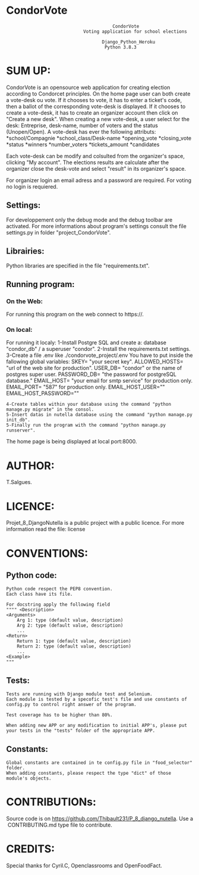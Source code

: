# CondorVote

								            CondorVote
								 Voting application for school elections
										
     									Django_Python_Heroku 
										 Python 3.8.3                         

# SUM UP: 
CondorVote is an opensource web application for creating election according to Condorcet principles.
On the home page user can both create a vote-desk ou vote.
If it chooses to vote, it has to enter a ticket's code, then a ballot of the corresponding vote-desk is displayed.
If it chooses to create a vote-desk, it has to create an organizer account then click on "Create a new desk". 
When creating a new vote-desk, a user select for the desk: Entreprise, desk-name, number of voters and the status (Unopen/Open).
A vote-desk has ever the following attributs:
    *school/Compagnie
    *school_class/Desk-name
    *opening_vote
    *closing_vote
    *status
    *winners
    *number_voters
    *tickets_amount
    *candidates

Each vote-desk can be modify and colsulted from the organizer's space, clicking "My account".
The elections results are calculate after the organizer close the desk-vote and select "result" in its  organizer's space.


For organizer login an email adress and a password are required.
For voting no login is requiered.

## Settings:
For developpement only the debug mode and the debug toolbar are activated.
For more informations about program's settings consult the file settings.py in folder "project_CondorVote".

## Librairies:
Python libraries are specified in the file "requirements.txt".

## Running program:
### On the Web:
For running this program on the web connect to https://. 

### On local:
For running it localy:
    1-Install Postgre SQL and create a: database "condor_db" / a superuser "condor".
    2-Install the requirements.txt settings.
    3-Create a file .env like ./condorvote_project/.env
        You have to put inside the fallowing global variables:
        SKEY=                   "your secret key".
        ALLOWED_HOSTS=          "url of the web site for production".
        USER_DB=                "condor" or the name of postgres super user.
        PASSWORD_DB=            "the password for postgreSQL database."
        EMAIL_HOST=             "your email for smtp service" for production only.
        EMAIL_PORT=             "587" for production only.
        EMAIL_HOST_USER=""
        EMAIL_HOST_PASSWORD=""

    4-Create tables within your database using the command "python manage.py migrate" in the consol.
    5-Insert datas in nutella database using the command "python manage.py init_db".
    5-Finally run the program with the command "python manage.py runserver".
The home page is being displayed at local port:8000.

# AUTHOR:
T.Salgues.

# LICENCE:
Projet_8_DjangoNutella is a public project with a public licence.
For more information read the file: license

# CONVENTIONS:
## Python code:
    Python code respect the PEP8 convention.
    Each class have its file.
    
    For docstring apply the following field
    """" <Description>
    <Arguments>
        Arg 1: type (default value, description)
        Arg 2: type (default value, description)
        ...
    <Return>
        Return 1: type (default value, description)
        Return 2: type (default value, description)
        ...
    <Example>
    """

## Tests:
    Tests are running with Django module test and Selenium.
    Each module is tested by a specofic test's file and use constants of config.py to control right answer of the program.

    Test coverage has to be higher than 80%.

    When adding new APP or any modification to initial APP's, please put your tests in the "tests" folder of the appropriate APP. 

## Constants:
    Global constants are contained in te config.py file in "food_selector" folder.
    When adding constants, please respect the type "dict" of those module's objects.
    

# CONTRIBUTIONs:
Source code is on https://github.com/Thibault231/P_8_django_nutella.
Use a  CONTRIBUTING.md type file to contribute.

# CREDITS:
Special thanks for Cyril.C, Openclassrooms and OpenFoodFact.

